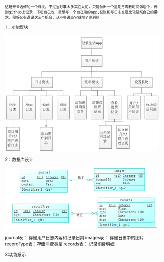     这是专业选修的一个课设，不过当时事太多实在太忙，只能抽出一个星期用零散时间做这个，传到github上记录一下吧自己也一直想写一个自己用的app,记账和写日志也是比较贴切自己的需求，刚好又有课设这么个机会，话不多说造它就完了奥利给

1：功能模块

![Image text](https://github.com/RRfight/BookkeepingApp/blob/master/function.png)

2：数据库设计

![Image text](https://github.com/RRfight/BookkeepingApp/blob/master/databaseTable.png)

journal表：   存储用户日志内容和记录日期
images表：    存储日志中的图片
recordType表：存储消费类型
records表：   记录消费明细

3:功能展示


